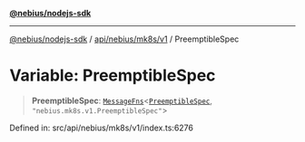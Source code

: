 [**@nebius/nodejs-sdk**](../../../../../README.md)

---

[@nebius/nodejs-sdk](../../../../../README.md) / [api/nebius/mk8s/v1](../README.md) / PreemptibleSpec

# Variable: PreemptibleSpec

> **PreemptibleSpec**: [`MessageFns`](../../../../../runtime/protos/core/interfaces/MessageFns.md)\<[`PreemptibleSpec`](../interfaces/PreemptibleSpec.md), `"nebius.mk8s.v1.PreemptibleSpec"`\>

Defined in: src/api/nebius/mk8s/v1/index.ts:6276
